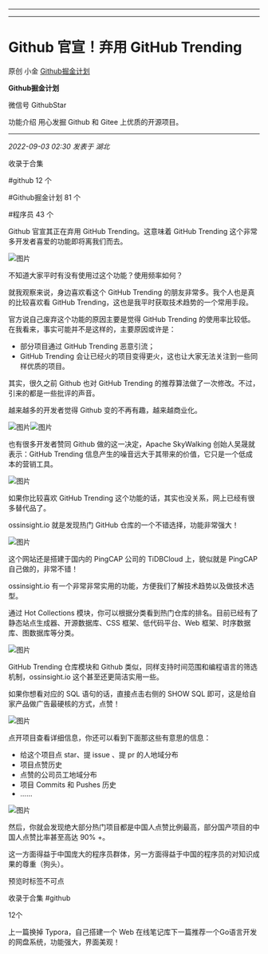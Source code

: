 ----------------------------------------
----------------------------------------
#  Github 官宣！弃用 GitHub Trending

原创 小金  [ Github掘金计划 ](javascript:void\(0\);)

**Github掘金计划** ![]()

微信号 GithubStar

功能介绍 用心发掘 Github 和 Gitee 上优质的开源项目。

____

_2022-09-03 02:30_ _发表于 湖北_

收录于合集

#github 12 个

#Github掘金计划 81 个

#程序员 43 个

Github 官宣其正在弃用 GitHub Trending。这意味着 GitHub Trending 这个非常多开发者喜爱的功能即将离我们而去。

![图片](https://mmbiz.qpic.cn/mmbiz_png/iaIdQfEric9TwXFujfEZQx8kzKKQaW3F5ialBCuEVOKjVp9HJaL5Uro1SsBXM7jarHwfOQkqvUpiaZ7PEVOoQUMgjA/640?wx_fmt=png&wxfrom=5&wx_lazy=1&wx_co=1)

不知道大家平时有没有使用过这个功能？使用频率如何？

就我观察来说，身边喜欢看这个 GitHub Trending 的朋友非常多。我个人也是真的比较喜欢看 GitHub
Trending，这也是我平时获取技术趋势的一个常用手段。

官方说自己废弃这个功能的原因主要是觉得 GitHub Trending 的使用率比较低。在我看来，事实可能并不是这样的，主要原因或许是：

  * 部分项目通过 GitHub Trending 恶意引流；
  * GitHub Trending 会让已经火的项目变得更火，这也让大家无法关注到一些同样优质的项目。

其实，很久之前 Github 也对 GitHub Trending 的推荐算法做了一次修改。不过，引来的都是一些批评的声音。

越来越多的开发者觉得 Github 变的不再有趣，越来越商业化。

![图片](https://mmbiz.qpic.cn/mmbiz_png/iaIdQfEric9TwXFujfEZQx8kzKKQaW3F5iaIWWQnbxHew3uHQtT24dfBJutMoqPiaAllviaMNuBuwyrlibwjjIRY42EQ/640?wx_fmt=png)![图片](https://mmbiz.qpic.cn/mmbiz_png/iaIdQfEric9TwXFujfEZQx8kzKKQaW3F5iay1TSwlTrygibjuVsX6r9Ky9UzsrkCKTZ72DOzx1TX7Ds9iaOzU9BXOdw/640?wx_fmt=png)

也有很多开发者赞同 Github 做的这一决定，Apache SkyWalking 创始人吴晟就表示：GitHub Trending
信息产生的噪音远大于其带来的价值，它只是一个低成本的营销工具。

![图片](https://mmbiz.qpic.cn/mmbiz_png/iaIdQfEric9TwXFujfEZQx8kzKKQaW3F5iaw1SOHQaStFE3d0iaucJZ7sR6v2mOib7uG2aBrdLnBvia0CZPWLMnnkMzQ/640?wx_fmt=png)

如果你比较喜欢 GitHub Trending 这个功能的话，其实也没关系，网上已经有很多替代品了。

ossinsight.io 就是发现热门 GitHub 仓库的一个不错选择，功能非常强大！

![图片](https://mmbiz.qpic.cn/mmbiz_png/iaIdQfEric9TwXFujfEZQx8kzKKQaW3F5ia0IicI29TIjvLv2iabnianHx6wc2Fdu2y9y2EAQGIrHHZubjQoRc0ics0VQ/640?wx_fmt=png)

这个网站还是搭建于国内的 PingCAP 公司的 TiDBCloud 上，貌似就是 PingCAP 自己做的，非常不错！

ossinsight.io 有一个非常非常实用的功能，方便我们了解技术趋势以及做技术选型。

通过 Hot Collections 模块，你可以根据分类看到热门仓库的排名。目前已经有了静态站点生成器、开源数据库、CSS 框架、低代码平台、Web
框架、时序数据库、图数据库等分类。

![图片](https://mmbiz.qpic.cn/mmbiz_png/iaIdQfEric9TwXFujfEZQx8kzKKQaW3F5iayDypxgjibjhYDav5kFaYGCMVGjw98KjvAH63iabIKTNztW2Xnm1hREPQ/640?wx_fmt=png)

GitHub Trending 仓库模块和 Github 类似，同样支持时间范围和编程语言的筛选机制，ossinsight.io 这个甚至还更简洁实用一些。

如果你想看对应的 SQL 语句的话，直接点击右侧的 SHOW SQL 即可，这是给自家产品做广告最硬核的方式，点赞！

![图片](https://mmbiz.qpic.cn/mmbiz_png/iaIdQfEric9TwXFujfEZQx8kzKKQaW3F5iabXric0CGiakfAYR88gX5yNkopSQ1dSFRo3ulJeb1iaD6kBHJ6zgwBAI0A/640?wx_fmt=png)

点开项目查看详细信息，你还可以看到下面那这些有意思的信息：

  * 给这个项目点 star、提 issue 、提 pr 的人地域分布
  * 项目点赞历史
  * 点赞的公司员工地域分布
  * 项目 Commits 和 Pushes 历史
  * ......

![图片](https://mmbiz.qpic.cn/mmbiz_png/iaIdQfEric9TwXFujfEZQx8kzKKQaW3F5iaicvnv0pVECrjicKPjLbtBZmaDg3g5kxvDiaYMBiaAsq8GqScYDagpNlOYQ/640?wx_fmt=png)

然后，你就会发现绝大部分热门项目都是中国人点赞比例最高，部分国产项目的中国人点赞比率甚至高达 90% +。

这一方面得益于中国庞大的程序员群体，另一方面得益于中国的程序员的对知识成果的尊重（狗头）。

预览时标签不可点

收录于合集 #github

12个

上一篇换掉 Typora，自己搭建一个 Web 在线笔记库下一篇推荐一个Go语言开发的网盘系统，功能强大，界面美观！

